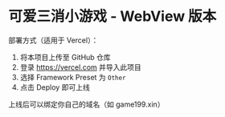 # 可爱三消小游戏 - WebView 版本

部署方式（适用于 Vercel）：

1. 将本项目上传至 GitHub 仓库
2. 登录 https://vercel.com 并导入此项目
3. 选择 Framework Preset 为 `Other`
4. 点击 Deploy 即可上线

上线后可以绑定你自己的域名（如 game199.xin）